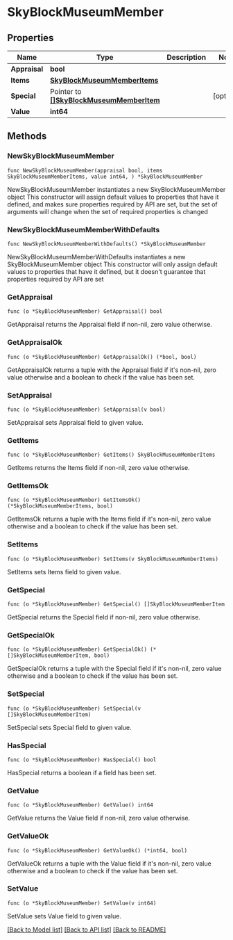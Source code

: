# SkyBlockMuseumMember

## Properties

Name | Type | Description | Notes
------------ | ------------- | ------------- | -------------
**Appraisal** | **bool** |  | 
**Items** | [**SkyBlockMuseumMemberItems**](SkyBlockMuseumMemberItems.md) |  | 
**Special** | Pointer to [**[]SkyBlockMuseumMemberItem**](SkyBlockMuseumMemberItem.md) |  | [optional] 
**Value** | **int64** |  | 

## Methods

### NewSkyBlockMuseumMember

`func NewSkyBlockMuseumMember(appraisal bool, items SkyBlockMuseumMemberItems, value int64, ) *SkyBlockMuseumMember`

NewSkyBlockMuseumMember instantiates a new SkyBlockMuseumMember object
This constructor will assign default values to properties that have it defined,
and makes sure properties required by API are set, but the set of arguments
will change when the set of required properties is changed

### NewSkyBlockMuseumMemberWithDefaults

`func NewSkyBlockMuseumMemberWithDefaults() *SkyBlockMuseumMember`

NewSkyBlockMuseumMemberWithDefaults instantiates a new SkyBlockMuseumMember object
This constructor will only assign default values to properties that have it defined,
but it doesn't guarantee that properties required by API are set

### GetAppraisal

`func (o *SkyBlockMuseumMember) GetAppraisal() bool`

GetAppraisal returns the Appraisal field if non-nil, zero value otherwise.

### GetAppraisalOk

`func (o *SkyBlockMuseumMember) GetAppraisalOk() (*bool, bool)`

GetAppraisalOk returns a tuple with the Appraisal field if it's non-nil, zero value otherwise
and a boolean to check if the value has been set.

### SetAppraisal

`func (o *SkyBlockMuseumMember) SetAppraisal(v bool)`

SetAppraisal sets Appraisal field to given value.


### GetItems

`func (o *SkyBlockMuseumMember) GetItems() SkyBlockMuseumMemberItems`

GetItems returns the Items field if non-nil, zero value otherwise.

### GetItemsOk

`func (o *SkyBlockMuseumMember) GetItemsOk() (*SkyBlockMuseumMemberItems, bool)`

GetItemsOk returns a tuple with the Items field if it's non-nil, zero value otherwise
and a boolean to check if the value has been set.

### SetItems

`func (o *SkyBlockMuseumMember) SetItems(v SkyBlockMuseumMemberItems)`

SetItems sets Items field to given value.


### GetSpecial

`func (o *SkyBlockMuseumMember) GetSpecial() []SkyBlockMuseumMemberItem`

GetSpecial returns the Special field if non-nil, zero value otherwise.

### GetSpecialOk

`func (o *SkyBlockMuseumMember) GetSpecialOk() (*[]SkyBlockMuseumMemberItem, bool)`

GetSpecialOk returns a tuple with the Special field if it's non-nil, zero value otherwise
and a boolean to check if the value has been set.

### SetSpecial

`func (o *SkyBlockMuseumMember) SetSpecial(v []SkyBlockMuseumMemberItem)`

SetSpecial sets Special field to given value.

### HasSpecial

`func (o *SkyBlockMuseumMember) HasSpecial() bool`

HasSpecial returns a boolean if a field has been set.

### GetValue

`func (o *SkyBlockMuseumMember) GetValue() int64`

GetValue returns the Value field if non-nil, zero value otherwise.

### GetValueOk

`func (o *SkyBlockMuseumMember) GetValueOk() (*int64, bool)`

GetValueOk returns a tuple with the Value field if it's non-nil, zero value otherwise
and a boolean to check if the value has been set.

### SetValue

`func (o *SkyBlockMuseumMember) SetValue(v int64)`

SetValue sets Value field to given value.



[[Back to Model list]](../README.md#documentation-for-models) [[Back to API list]](../README.md#documentation-for-api-endpoints) [[Back to README]](../README.md)



